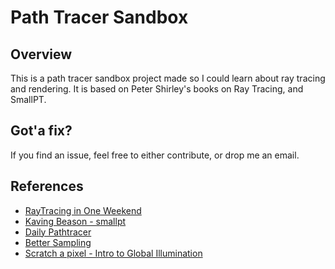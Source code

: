 Path Tracer Sandbox
====================================================================================================

## Overview
This is a path tracer sandbox project made so I could learn about ray tracing and rendering. It is based on Peter Shirley's books on Ray Tracing, and SmallPT.

## Got'a fix?
If you find an issue, feel free to either contribute, or drop me an email.

## References
- [RayTracing in One Weekend](https://github.com/petershirley)
- [Kaving Beason - smallpt](http://www.kevinbeason.com/smallpt/)
- [Daily Pathtracer](http://aras-p.info/blog/2018/03/28/Daily-Pathtracer-Part-0-Intro/)
- [Better Sampling](http://www.rorydriscoll.com/2009/01/07/better-sampling/)
- [Scratch a pixel - Intro to Global Illumination](https://www.scratchapixel.com/lessons/3d-basic-rendering/global-illumination-path-tracing/introduction-global-illumination-path-tracing)
